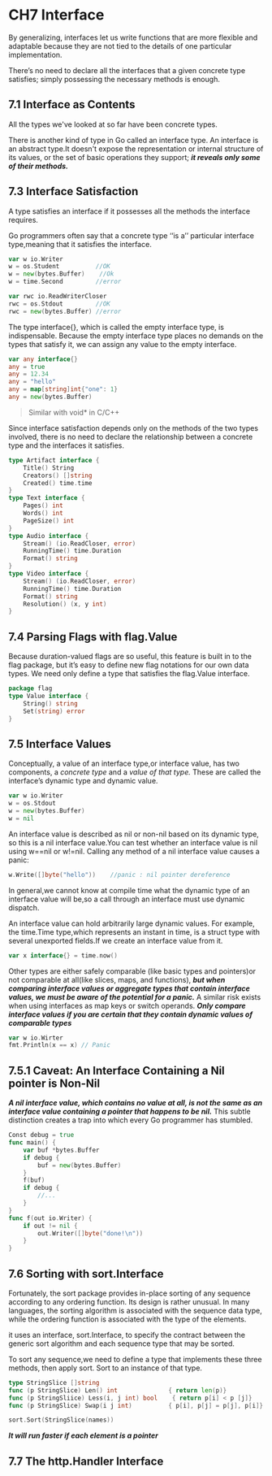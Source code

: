 # CH7 Interface

By generalizing, interfaces let us write functions that are more flexible and adaptable because they are not tied to the details of one particular implementation.

There’s no need to declare all the interfaces that a given concrete type satisfies; simply possessing the necessary methods is enough.

## 7.1 Interface as Contents

All the types we've looked at so far have been concrete types.

There is another kind of type in Go called an interface type. An interface is an abstract type.It doesn't expose the representation or internal structure of its values, or the set of basic operations they support; ***it reveals only some of their methods.***

## 7.3 Interface Satisfaction

A type satisfies an interface if it possesses all the methods the interface requires.

Go programmers often say that a concrete type ‘‘is a’’ particular interface type,meaning that it satisfies the interface. 

```go
var w io.Writer
w = os.Student			//OK
w = new(bytes.Buffer)	 //Ok
w = time.Second			//error

var rwc io.ReadWriterCloser
rwc = os.Stdout			//OK
rwc = new(bytes.Buffer)	//error
```

The type interface{}, which is called the empty interface type, is indispensable. Because the empty interface type places no demands on the types that satisfy it, we can assign any value to the empty interface.

```go
var any interface{}
any = true
any = 12.34
any = "hello"
any = map[string]int{"one": 1}
any = new(bytes.Buffer)
```

> Similar with void* in C/C++

Since interface satisfaction depends only on the methods of the two types involved, there is no need to declare the relationship between a concrete type and the interfaces it satisfies.

```go
type Artifact interface {
    Title() String
    Creators() []string
    Created() time.time
}
type Text interface {
    Pages() int
    Words() int
    PageSize() int
}
type Audio interface {
    Stream() (io.ReadCloser, error)
    RunningTime() time.Duration
    Format() string
}
type Video interface {
    Stream() (io.ReadCloser, error)
    RunningTime() time.Duration
    Format() string
    Resolution() (x, y int)
}
```

## 7.4 Parsing Flags with flag.Value

Because duration-valued flags are so useful, this feature is built in to the flag package, but it’s easy to define new flag notations for our own data types. We need only define a type that satisfies the flag.Value interface.

```go
package flag
type Value interface {
    String() string
    Set(string) error
}
```

## 7.5 Interface Values

Conceptually, a value of an interface type,or interface value, has two components, a *concrete type* and a *value of that type.* These are called the interface’s dynamic type and dynamic value. 

```go
var w io.Writer
w = os.Stdout
w = new(bytes.Buffer)
w = nil
```

An interface value is described as nil or non-nil based on its dynamic type, so this is a nil interface value.You can test whether an interface value is nil using w==nil or w!=nil. Calling any method of a nil interface value causes a panic:

```go
w.Write([]byte("hello"))	//panic : nil pointer dereference
```

In general,we cannot know at compile time what the dynamic type of an interface value will be,so a call through an interface must use dynamic dispatch.

An interface value can hold arbitrarily large dynamic values. For example, the time.Time type,which represents an instant in time, is a struct type with several unexported fields.If we create an interface value from it.

```go
var x interface{} = time.now()
```

Other types are either safely comparable (like basic types and pointers)or not comparable at all(like slices, maps, and functions), ***but when comparing interface values or aggregate types that contain interface values, we must be aware of the potential for a panic.*** A similar risk exists when using interfaces as map keys or switch operands. ***Only compare interface values if you are certain that they contain dynamic values of comparable types***

```go
var w io.Wirter
fmt.Println(x == x)	// Panic
```

## 7.5.1 Caveat: An Interface Containing a Nil pointer is Non-Nil

***A nil interface value, which contains no value at all, is not the same as an interface value containing a pointer that happens to be nil.*** This subtle distinction creates a trap into which every Go programmer has stumbled.

```go
Const debug = true
func main() {
    var buf *bytes.Buffer
    if debug {
        buf = new(bytes.Buffer)
    }
    f(buf)
    if debug {
        //...
    }
}
func f(out io.Writer) {
    if out != nil {
        out.Writer([]byte("done!\n"))
    }
}
```

## 7.6 Sorting with sort.Interface

Fortunately, the sort package provides in-place sorting of any sequence according to any ordering function. Its design is rather unusual. In many languages, the sorting algorithm is associated with the sequence data type, while the ordering function is associated with the type of the elements. 

it uses an interface, sort.Interface, to specify the contract between the generic sort algorithm and each sequence type that may be sorted.

To sort any sequence,we need to define a type that implements these three methods, then apply sort. Sort to an instance of that type.

```go
type StringSlice []string
func (p StringSlice) Len() int				{ return len(p)}
func (p StringSliice) Less(i, j int) bool	 { return p[i] < p [j]}
func (p StringSlice) Swap(i j int)			{ p[i], p[j] = p[j], p[i]}

sort.Sort(StringSlice(names))
```

***It will run faster if each element is a pointer***

## 7.7 The http.Handler Interface

